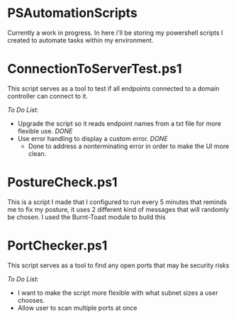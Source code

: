 # PSAutomationScripts
Currently a work in progress.
In here i'll be storing my powershell scripts I created to automate tasks within my environment.

# ConnectionToServerTest.ps1
This script serves as a tool to test if all endpoints connected to a domain controller can connect to it.

*To Do List:*
-  Upgrade the script so it reads endpoint names from a txt file for more flexible use. *DONE*
-  Use error handling to display a custom error. *DONE*
    - Done to address a nonterminating error in order to make the UI more clean.
 
# PostureCheck.ps1
This is a script I made that I configured to run every 5 minutes that reminds me to fix my posture, it uses 2 different kind of messages that will randomly be chosen. I used the Burnt-Toast module to build this

# PortChecker.ps1
This script serves as a tool to find any open ports that may be security risks

*To Do List:*
-    I want to make the script more flexible with what subnet sizes a user chooses.
-    Allow user to scan multiple ports at once
